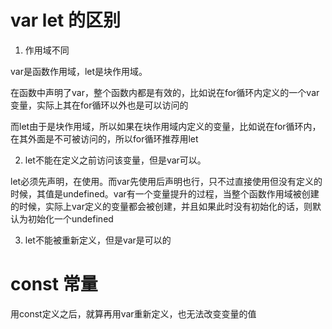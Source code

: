 # var let 的区别
1. 作用域不同

var是函数作用域，let是块作用域。

在函数中声明了var，整个函数内都是有效的，比如说在for循环内定义的一个var变量，实际上其在for循环以外也是可以访问的

而let由于是块作用域，所以如果在块作用域内定义的变量，比如说在for循环内，在其外面是不可被访问的，所以for循环推荐用let



2. let不能在定义之前访问该变量，但是var可以。

let必须先声明，在使用。而var先使用后声明也行，只不过直接使用但没有定义的时候，其值是undefined。var有一个变量提升的过程，当整个函数作用域被创建的时候，实际上var定义的变量都会被创建，并且如果此时没有初始化的话，则默认为初始化一个undefined

3. let不能被重新定义，但是var是可以的

# const 常量
用const定义之后，就算再用var重新定义，也无法改变变量的值
